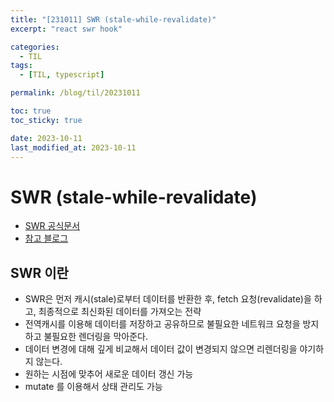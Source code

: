 ```yaml
---
title: "[231011] SWR (stale-while-revalidate)"
excerpt: "react swr hook"

categories:
  - TIL
tags:
  - [TIL, typescript]

permalink: /blog/til/20231011

toc: true
toc_sticky: true

date: 2023-10-11
last_modified_at: 2023-10-11
---
```


# SWR (stale-while-revalidate)

- [SWR 공식문서](https://swr.vercel.app/ko)
- [참고 블로그](https://doqtqu.tistory.com/329)
## SWR 이란
-  SWR은 먼저 캐시(stale)로부터 데이터를 반환한 후, fetch 요청(revalidate)을 하고, 최종적으로 최신화된 데이터를 가져오는 전략
- 전역캐시를 이용해 데이터를 저장하고 공유하므로 불필요한 네트워크 요청을 방지하고 불필요한 렌더링을 막아준다.
- 데이터 변경에 대해 깊게 비교해서 데이터 값이 변경되지 않으면 리렌더링을 야기하지 않는다.
- 원하는 시점에 맞추어 새로운 데이터 갱신 가능
- mutate 를 이용해서 상태 관리도 가능

